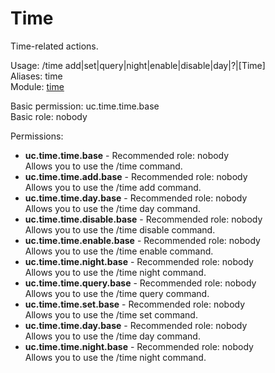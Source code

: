 Time
====
Time-related actions.

Usage: /time add|set|query|night|enable|disable|day|?|\[Time\]<br>
Aliases: time<br>
Module: [time](../modules/time.md)<br>

Basic permission: uc.time.time.base<br>
Basic role: nobody<br>

Permissions: <br>
* **uc.time.time.base** - Recommended role: nobody<br>Allows you to use the /time command.
* **uc.time.time.add.base** - Recommended role: nobody<br>Allows you to use the /time add command.
* **uc.time.time.day.base** - Recommended role: nobody<br>Allows you to use the /time day command.
* **uc.time.time.disable.base** - Recommended role: nobody<br>Allows you to use the /time disable command.
* **uc.time.time.enable.base** - Recommended role: nobody<br>Allows you to use the /time enable command.
* **uc.time.time.night.base** - Recommended role: nobody<br>Allows you to use the /time night command.
* **uc.time.time.query.base** - Recommended role: nobody<br>Allows you to use the /time query command.
* **uc.time.time.set.base** - Recommended role: nobody<br>Allows you to use the /time set command.
* **uc.time.time.day.base** - Recommended role: nobody<br>Allows you to use the /time day command.
* **uc.time.time.night.base** - Recommended role: nobody<br>Allows you to use the /time night command.
